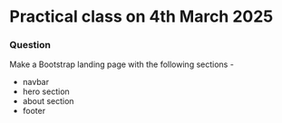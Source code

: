 # Practical class on 4th March 2025

### Question

Make a Bootstrap landing page with the following sections -

- navbar
- hero section
- about section
- footer